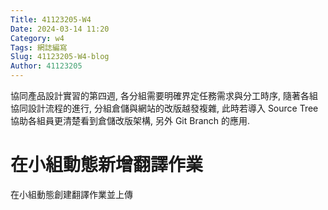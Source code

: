 ```yaml
---
Title: 41123205-W4
Date: 2024-03-14 11:20
Category: w4
Tags: 網誌編寫
Slug: 41123205-W4-blog
Author: 41123205
---
```


協同產品設計實習的第四週, 各分組需要明確界定任務需求與分工時序, 隨著各組協同設計流程的進行, 分組倉儲與網站的改版越發複雜, 此時若導入 Source Tree 協助各組員更清楚看到倉儲改版架構, 另外 Git Branch 的應用.

<!-- PELICAN_END_SUMMARY -->

# 在小組動態新增翻譯作業
在小組動態創建翻譯作業並上傳